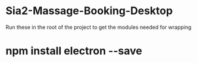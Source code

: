 # Sia2-Massage-Booking-Desktop

Run these in the root of the project to get the modules needed for wrapping
# npm install electron --save
